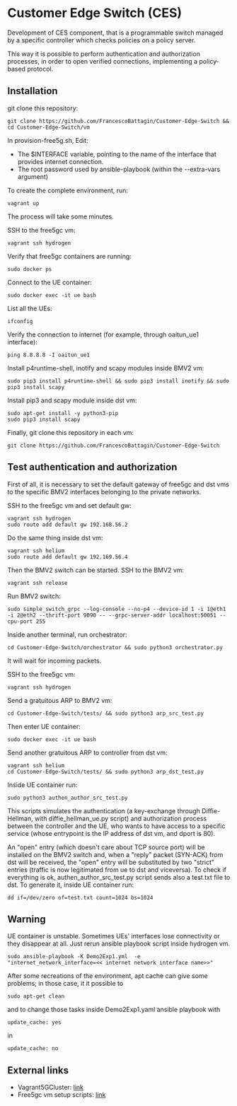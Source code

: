 # Customer Edge Switch (CES)

Development of CES component, that is a programmable switch managed by a specific controller which checks policies on a policy server. 

This way it is possible to perform authentication and authorization processes, in order to open verified connections, implementing a policy-based protocol.


## Installation

git clone this repository:
```
git clone https://github.com/FrancescoBattagin/Customer-Edge-Switch && cd Customer-Edge-Switch/vm
```

In provision-free5g.sh, Edit: 
* The $INTERFACE variable, pointing to the name of the interface that provides internet connection.
* The root password used by ansible-playbook (within the --extra-vars argument)

To create the complete environment, run:
```
vagrant up
```
The process will take some minutes.

SSH to the free5gc vm:
```
vagrant ssh hydrogen
```

Verify that free5gc containers are running:
```
sudo docker ps
```

Connect to the UE container:
```
sudo docker exec -it ue bash
```

List all the UEs:
```
ifconfig
```

Verify the connection to internet (for example, through oaitun_ue1 interface):
```
ping 8.8.8.8 -I oaitun_ue1
```

Install p4runtime-shell, inotify and scapy modules inside BMV2 vm:
```
sudo pip3 install p4runtime-shell && sudo pip3 install inotify && sudo pip3 install scapy
```

Install pip3 and scapy module inside dst vm:
```
sudo apt-get install -y python3-pip 
sudo pip3 install scapy
```

Finally, git clone this repository in each vm:
```
git clone https://github.com/FrancescoBattagin/Customer-Edge-Switch
```

## Test authentication and authorization

First of all, it is necessary to set the default gateway of free5gc and dst vms to the specific BMV2 interfaces belonging to the private networks.

SSH to the free5gc vm and set default gw:
```
vagrant ssh hydrogen
sudo route add default gw 192.168.56.2
```

Do the same thing inside dst vm:
```
vagrant ssh helium
sudo route add default gw 192.169.56.4
```

Then the BMV2 switch can be started.
SSH to the BMV2 vm:
```
vagrant ssh release
```

Run BMV2 switch:
```
sudo simple_switch_grpc --log-console --no-p4 --device-id 1 -i 1@eth1 -i 2@eth2 --thrift-port 9090 -- --grpc-server-addr localhost:50051 --cpu-port 255
```

Inside another terminal, run orchestrator:
```
cd Customer-Edge-Switch/orchestrator && sudo python3 orchestrator.py
```
It will wait for incoming packets.


SSH to the free5gc vm:
```
vagrant ssh hydrogen
```

Send a gratuitous ARP to BMV2 vm:
```
cd Customer-Edge-Switch/tests/ && sudo python3 arp_src_test.py
```
Then enter UE container:
```
sudo docker exec -it ue bash
```

Send another gratuitous ARP to controller from dst vm:
```
vagrant ssh helium
cd Customer-Edge-Switch/tests/ && sudo python3 arp_dst_test.py
```

Inside UE container run:
```
sudo python3 authen_author_src_test.py
```

This scripts simulates the authentication (a key-exchange through Diffie-Hellman, with diffie_hellman_ue.py script) and authorization process between the controller and the UE, who wants to have access to a specific service (whose entrypoint is the IP address of dst vm, and dport is 80).

An "open" entry (which doesn't care about TCP source port) will be installed on the BMV2 switch and, when a "reply" packet (SYN-ACK) from dst will be received, the "open" entry will be substituted by two "strict" entries (traffic is now legitimated from ue to dst and viceversa).
To check if everything is ok, authen_author_src_test.py script sends also a test.txt file to dst. To generate it, inside UE container run:
```
dd if=/dev/zero of=test.txt count=1024 bs=1024
```

## Warning
UE container is unstable. Sometimes UEs' interfaces lose connectivity or they disappear at all.
Just rerun ansible playbook script inside hydrogen vm.
```
sudo ansible-playbook -K Demo2Exp1.yml  -e  "internet_network_interface=<< internet network interface name>>"
```


After some recreations of the environment, apt cache can give some problems; in those case, it it possible to 
```
sudo apt-get clean
```
and to change those tasks inside Demo2Exp1.yaml ansible playbook with
```
update_cache: yes
```
in
```
update_cache: no
```


## External links
* Vagrant5GCluster: [link](https://github.com/EmanueleGallone/Vagrant5GCluster.git)
* Free5gc vm setup scripts: [link](https://github.com/LABORA-INF-UFG/NetSoft2020-Tutorial4-Demo2-Exp1)
